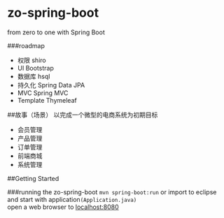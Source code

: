 # zo-spring-boot
from zero to one with Spring Boot


###roadmap
<ul>
	<li>权限		shiro</li>
	<li>UI			Bootstrap</li>
	<li>数据库		hsql</li>
	<li>持久化		Spring Data JPA</li>
	<li>MVC			Spring MVC</li>
	<li>Template 	Thymeleaf</li>
</ul>

##故事（场景）
以完成一个微型的电商系统为初期目标
<ul>
	<li>会员管理</li>
	<li>产品管理</li>
	<li>订单管理</li>
	<li>前端商城</li>
	<li>系统管理</li>
</ul>

##Getting Started

###running the zo-spring-boot
`mvn spring-boot:run` or import to eclipse and start with application`(Application.java)`<br/>
open a web browser to [localhost:8080](http://localhost:8080)
